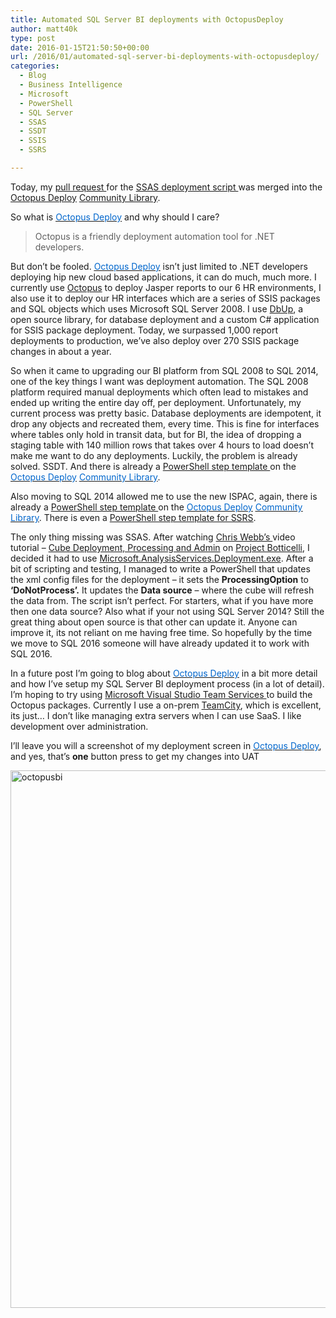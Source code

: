 ```yaml
---
title: Automated SQL Server BI deployments with OctopusDeploy
author: matt40k
type: post
date: 2016-01-15T21:50:50+00:00
url: /2016/01/automated-sql-server-bi-deployments-with-octopusdeploy/
categories:
  - Blog
  - Business Intelligence
  - Microsoft
  - PowerShell
  - SQL Server
  - SSAS
  - SSDT
  - SSIS
  - SSRS

---
```

Today, my <a href="https://github.com/OctopusDeploy/Library/pull/278" target="_blank" rel="nofollow">pull request </a>for the <a href="https://gist.github.com/matt40k/ed6231dfee98261bf6bc" target="_blank" rel="nofollow">SSAS deployment script </a>was merged into the <a href="http://octopusdeploy.com" target="_blank" rel="nofollow">Octopus Deploy</a> <a href="https://library.octopusdeploy.com/#!/step-template/actiontemplate-deploy-ssas-from-package" target="_blank" rel="nofollow">Community Library</a>.

So what is <a href="http://octopusdeploy.com" target="_blank" rel="nofollow"><u><span style="color: #0066cc;">Octopus Deploy</span></u></a> and why should I care?

> Octopus is a friendly deployment automation tool for .NET developers.

But don&#8217;t be fooled. <a href="http://octopusdeploy.com" target="_blank" rel="nofollow"><u><span style="color: #0066cc;">Octopus Deploy</span></u></a> isn&#8217;t just limited to .NET developers deploying hip new cloud based applications, it can do much, much more. I currently use <a href="http://octopusdeploy.com" target="_blank" rel="nofollow">Octopus</a> to deploy Jasper reports to our 6 HR environments, I also use it to deploy our HR interfaces which are a series of SSIS packages and SQL objects which uses Microsoft SQL Server 2008. I use <a href="https://dbup.github.io/" target="_blank" rel="nofollow">DbUp</a>, a open source library, for database deployment and a custom C# application for SSIS package deployment. Today, we surpassed 1,000 report deployments to production, we&#8217;ve also deploy over 270 SSIS package changes in about a year.

So when it came to upgrading our BI platform from SQL 2008 to SQL 2014, one of the key things I want was deployment automation. The SQL 2008 platform required manual deployments which often lead to mistakes and ended up writing the entire day off, per deployment. Unfortunately, my current process was pretty basic. Database deployments are idempotent, it drop any objects and recreated them, every time. This is fine for interfaces where tables only hold in transit data, but for BI, the idea of dropping a staging table with 140 million rows that takes over 4 hours to load doesn&#8217;t make me want to do any deployments. Luckily, the problem is already solved. SSDT. And there is already a <a href="https://library.octopusdeploy.com/#!/step-template/actiontemplate-sql-deploy-dacpac" target="_blank" rel="nofollow">PowerShell step template </a>on the <a href="http://octopusdeploy.com" target="_blank" rel="nofollow"><u><span style="color: #0066cc;">Octopus Deploy</span></u></a> <a href="https://library.octopusdeploy.com/#!/step-template/actiontemplate-deploy-ssas-from-package" target="_blank" rel="nofollow"><u><span style="color: #0066cc;">Community Library</span></u></a>.

Also moving to SQL 2014 allowed me to use the new ISPAC, again, there is already a <a href="https://library.octopusdeploy.com/#!/step-template/actiontemplate-deploy-ispac-ssis-project-from-a-package" target="_blank" rel="nofollow">PowerShell step template </a>on the <a href="http://octopusdeploy.com" target="_blank" rel="nofollow"><u><span style="color: #0066cc;">Octopus Deploy</span></u></a> <a href="https://library.octopusdeploy.com/#!/step-template/actiontemplate-deploy-ssas-from-package" target="_blank" rel="nofollow"><u><span style="color: #0066cc;">Community Library</span></u></a>. There is even a <a href="https://library.octopusdeploy.com/#!/step-template/actiontemplate-deploy-ssrs-reports-from-a-package" target="_blank" rel="nofollow">PowerShell step template for SSRS</a>.

The only thing missing was SSAS. After watching <a href="http://blog.crossjoin.co.uk/" target="_blank" rel="nofollow">Chris Webb&#8217;s </a>video tutorial &#8211; <a href="https://projectbotticelli.com/knowledge/ssas-cube-deployment-processing-and-admin-video-tutorial" target="_blank" rel="nofollow">Cube Deployment, Processing and Admin</a> on <a href="https://projectbotticelli.com/knowledge/ssas-cube-deployment-processing-and-admin-video-tutorial" target="_blank" rel="nofollow">Project Botticelli</a>, I decided it had to use <a href="https://msdn.microsoft.com/en-us/library/ms162758.aspx" target="_blank" rel="nofollow">Microsoft.AnalysisServices.Deployment.exe</a>. After a bit of scripting and testing, I managed to write a PowerShell that updates the xml config files for the deployment &#8211; it sets the **ProcessingOption** to **&#8216;**<span class="pl-s"><strong>DoNotProcess&#8217;.</strong> It updates the <strong>Data source</strong> &#8211; where the cube will refresh the data from. The script isn&#8217;t perfect. For starters, what if you have more then one data source? Also what if your not using SQL Server 2014? Still the great thing about open source is that other can update it. Anyone can improve it, its not reliant on me having free time. So hopefully by the time we move to SQL 2016 someone will have already updated it to work with SQL 2016.</span>

In a future post I&#8217;m going to blog about <a href="http://octopusdeploy.com" target="_blank" rel="nofollow"><u><span style="color: #0066cc;">Octopus Deploy</span></u></a> in a bit more detail and how I&#8217;ve setup my SQL Server BI deployment process (in a lot of detail). I&#8217;m hoping to try using <a href="https://www.visualstudio.com/en-us/products/visual-studio-team-services-vs.aspx" target="_blank" rel="nofollow">Microsoft Visual Studio Team Services </a>to build the Octopus packages. Currently I use a on-prem <a href="https://www.jetbrains.com/teamcity/" target="_blank" rel="nofollow">TeamCity</a>, which is excellent, its just&#8230; I don&#8217;t like managing extra servers when I can use SaaS. I like development over administration.

I&#8217;ll leave you will a screenshot of my deployment screen in <a href="http://octopusdeploy.com" target="_blank" rel="nofollow"><u><span style="color: #0066cc;">Octopus Deploy</span></u></a>, and yes, that&#8217;s **one** button press to get my changes into UAT

<a href="//matt40k.uk/img/2016/01/octopusbi.png" rel="attachment wp-att-548" target="_blank" rel="nofollow"><img class="alignnone wp-image-548 size-full" src="//matt40k.uk/img/2016/01/octopusbi.png" alt="octopusbi" width="1600" height="860" srcset="//matt40k.uk/img/2016/01/octopusbi.png 1600w, //matt40k.uk/img/2016/01/octopusbi-300x161.png 300w, //matt40k.uk/img/2016/01/octopusbi-768x413.png 768w, //matt40k.uk/img/2016/01/octopusbi-1024x550.png 1024w, //matt40k.uk/img/2016/01/octopusbi-648x348.png 648w, //matt40k.uk/img/2016/01/octopusbi-357x192.png 357w" sizes="(max-width: 1600px) 100vw, 1600px" /></a>
